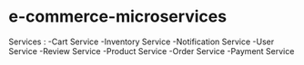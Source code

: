 # e-commerce-microservices

Services :
-Cart Service
-Inventory Service
-Notification Service
-User Service
-Review Service
-Product Service
-Order Service
-Payment Service
